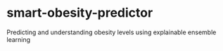 # smart-obesity-predictor
Predicting and understanding obesity levels using explainable ensemble learning
